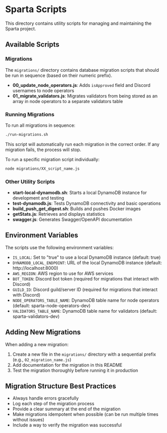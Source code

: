 # Sparta Scripts

This directory contains utility scripts for managing and maintaining the Sparta project.

## Available Scripts

### Migrations

The `migrations/` directory contains database migration scripts that should be run in sequence (based on their numeric prefix).

- **00_update_node_operators.js**: Adds `isApproved` field and Discord usernames to node operators
- **01_migrate_validators.js**: Migrates validators from being stored as an array in node operators to a separate validators table

### Running Migrations

To run all migrations in sequence:

```bash
./run-migrations.sh
```

This script will automatically run each migration in the correct order. If any migration fails, the process will stop.

To run a specific migration script individually:

```bash
node migrations/XX_script_name.js
```

### Other Utility Scripts

- **start-local-dynamodb.sh**: Starts a local DynamoDB instance for development and testing
- **test-dynamodb.js**: Tests DynamoDB connectivity and basic operations
- **build_push_get_digest.sh**: Builds and pushes Docker images
- **getStats.js**: Retrieves and displays statistics
- **swagger.js**: Generates Swagger/OpenAPI documentation

## Environment Variables

The scripts use the following environment variables:

- `IS_LOCAL`: Set to "true" to use a local DynamoDB instance (default: true)
- `DYNAMODB_LOCAL_ENDPOINT`: URL of the local DynamoDB instance (default: http://localhost:8000)
- `AWS_REGION`: AWS region to use for AWS services
- `BOT_TOKEN`: Discord bot token (required for migrations that interact with Discord)
- `GUILD_ID`: Discord guild/server ID (required for migrations that interact with Discord)
- `NODE_OPERATORS_TABLE_NAME`: DynamoDB table name for node operators (default: sparta-node-operators-dev)
- `VALIDATORS_TABLE_NAME`: DynamoDB table name for validators (default: sparta-validators-dev)

## Adding New Migrations

When adding a new migration:

1. Create a new file in the `migrations/` directory with a sequential prefix (e.g., `02_migration_name.js`)
2. Add documentation for the migration in this README
3. Test the migration thoroughly before running it in production

## Migration Structure Best Practices

- Always handle errors gracefully
- Log each step of the migration process
- Provide a clear summary at the end of the migration
- Make migrations idempotent when possible (can be run multiple times without issues)
- Include a way to verify the migration was successful 